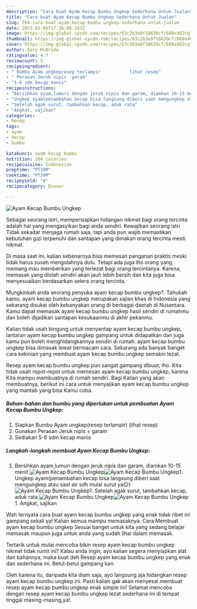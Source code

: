 ```yaml
---
description: "Cara buat Ayam Kecap Bumbu Ungkep Sederhana Untuk Jualan"
title: "Cara buat Ayam Kecap Bumbu Ungkep Sederhana Untuk Jualan"
slug: 764-cara-buat-ayam-kecap-bumbu-ungkep-sederhana-untuk-jualan
date: 2021-02-06T17:36:06.343Z
image: https://img-global.cpcdn.com/recipes/63c2b3e0f18630cf/680x482cq70/ayam-kecap-bumbu-ungkep-foto-resep-utama.jpg
thumbnail: https://img-global.cpcdn.com/recipes/63c2b3e0f18630cf/680x482cq70/ayam-kecap-bumbu-ungkep-foto-resep-utama.jpg
cover: https://img-global.cpcdn.com/recipes/63c2b3e0f18630cf/680x482cq70/ayam-kecap-bumbu-ungkep-foto-resep-utama.jpg
author: Gary McBride
ratingvalue: 4.7
reviewcount: 5
recipeingredient:
- " Bumbu Ayam ungkepresep terlampir           lihat resep"
- " Perasan Jeruk nipis  garam"
- "5-6 sdm kecap manis"
recipeinstructions:
- "Bersihkan ayam,lumuri dengan jeruk nipis dan garam, diamkan 10-15 menit"
- "Ungkep ayam(penambahan kecap bisa langsung diberi saat mengungkep atau saat air sdh mulai surut ya😉)"
- "Setelah agak surut, tambahkan kecap, aduk rata"
- "Angkat, sajikan"
categories:
- Resep
tags:
- ayam
- kecap
- bumbu

katakunci: ayam kecap bumbu 
nutrition: 204 calories
recipecuisine: Indonesian
preptime: "PT10M"
cooktime: "PT39M"
recipeyield: "4"
recipecategory: Dinner

---
```



![Ayam Kecap Bumbu Ungkep](https://img-global.cpcdn.com/recipes/63c2b3e0f18630cf/680x482cq70/ayam-kecap-bumbu-ungkep-foto-resep-utama.jpg)

Sebagai seorang istri, mempersiapkan hidangan nikmat bagi orang tercinta adalah hal yang mengasyikan bagi anda sendiri. Kewajiban seorang istri Tidak sekadar menjaga rumah saja, tapi anda pun wajib memastikan kebutuhan gizi terpenuhi dan santapan yang dimakan orang tercinta mesti nikmat.

Di masa  saat ini, kalian sebenarnya bisa memesan panganan praktis meski tidak harus susah mengolahnya dulu. Tetapi ada juga lho orang yang memang mau memberikan yang terlezat bagi orang tercintanya. Karena, memasak yang diolah sendiri akan jauh lebih bersih dan kita juga bisa menyesuaikan berdasarkan selera orang tercinta. 



Mungkinkah anda seorang penyuka ayam kecap bumbu ungkep?. Tahukah kamu, ayam kecap bumbu ungkep merupakan sajian khas di Indonesia yang sekarang disukai oleh kebanyakan orang di berbagai daerah di Nusantara. Kamu dapat memasak ayam kecap bumbu ungkep hasil sendiri di rumahmu dan boleh dijadikan santapan kesukaanmu di akhir pekanmu.

Kalian tidak usah bingung untuk menyantap ayam kecap bumbu ungkep, lantaran ayam kecap bumbu ungkep gampang untuk didapatkan dan juga kamu pun boleh menghidangkannya sendiri di rumah. ayam kecap bumbu ungkep bisa dimasak lewat bermacam cara. Sekarang ada banyak banget cara kekinian yang membuat ayam kecap bumbu ungkep semakin lezat.

Resep ayam kecap bumbu ungkep pun sangat gampang dibuat, lho. Kita tidak usah repot-repot untuk memesan ayam kecap bumbu ungkep, karena Kita mampu membuatnya di rumah sendiri. Bagi Kalian yang akan membuatnya, berikut ini cara untuk menyajikan ayam kecap bumbu ungkep yang mantab yang bisa Kamu coba.

<!--inarticleads1-->

##### Bahan-bahan dan bumbu yang diperlukan untuk pembuatan Ayam Kecap Bumbu Ungkep:

1. Siapkan  Bumbu Ayam ungkep(resep terlampir)           (lihat resep)
1. Gunakan  Perasan Jeruk nipis + garam
1. Sediakan 5-6 sdm kecap manis




<!--inarticleads2-->

##### Langkah-langkah membuat Ayam Kecap Bumbu Ungkep:

1. Bersihkan ayam,lumuri dengan jeruk nipis dan garam, diamkan 10-15 menit
<img src="https://img-global.cpcdn.com/steps/cbaf38379ed4c80e/160x128cq70/ayam-kecap-bumbu-ungkep-langkah-memasak-1-foto.jpg" alt="Ayam Kecap Bumbu Ungkep"><img src="https://img-global.cpcdn.com/steps/1e22ec78837e9645/160x128cq70/ayam-kecap-bumbu-ungkep-langkah-memasak-1-foto.jpg" alt="Ayam Kecap Bumbu Ungkep">1. Ungkep ayam(penambahan kecap bisa langsung diberi saat mengungkep atau saat air sdh mulai surut ya😉)
<img src="https://img-global.cpcdn.com/steps/fb542f50ac982320/160x128cq70/ayam-kecap-bumbu-ungkep-langkah-memasak-2-foto.jpg" alt="Ayam Kecap Bumbu Ungkep">1. Setelah agak surut, tambahkan kecap, aduk rata
<img src="https://img-global.cpcdn.com/steps/3c7ebb2d3f509f77/160x128cq70/ayam-kecap-bumbu-ungkep-langkah-memasak-3-foto.jpg" alt="Ayam Kecap Bumbu Ungkep"><img src="https://img-global.cpcdn.com/steps/5fe5a1fbb4f5c4a2/160x128cq70/ayam-kecap-bumbu-ungkep-langkah-memasak-3-foto.jpg" alt="Ayam Kecap Bumbu Ungkep">1. Angkat, sajikan




Wah ternyata cara buat ayam kecap bumbu ungkep yang enak tidak ribet ini gampang sekali ya! Kalian semua mampu memasaknya. Cara Membuat ayam kecap bumbu ungkep Sesuai banget untuk kita yang sedang belajar memasak maupun juga untuk anda yang sudah lihai dalam memasak.

Tertarik untuk mulai mencoba bikin resep ayam kecap bumbu ungkep nikmat tidak rumit ini? Kalau anda ingin, ayo kalian segera menyiapkan alat dan bahannya, maka buat deh Resep ayam kecap bumbu ungkep yang enak dan sederhana ini. Betul-betul gampang kan. 

Oleh karena itu, daripada kita diam saja, ayo langsung aja hidangkan resep ayam kecap bumbu ungkep ini. Pasti kalian gak akan menyesal membuat resep ayam kecap bumbu ungkep enak simple ini! Selamat mencoba dengan resep ayam kecap bumbu ungkep lezat sederhana ini di tempat tinggal masing-masing,ya!.

